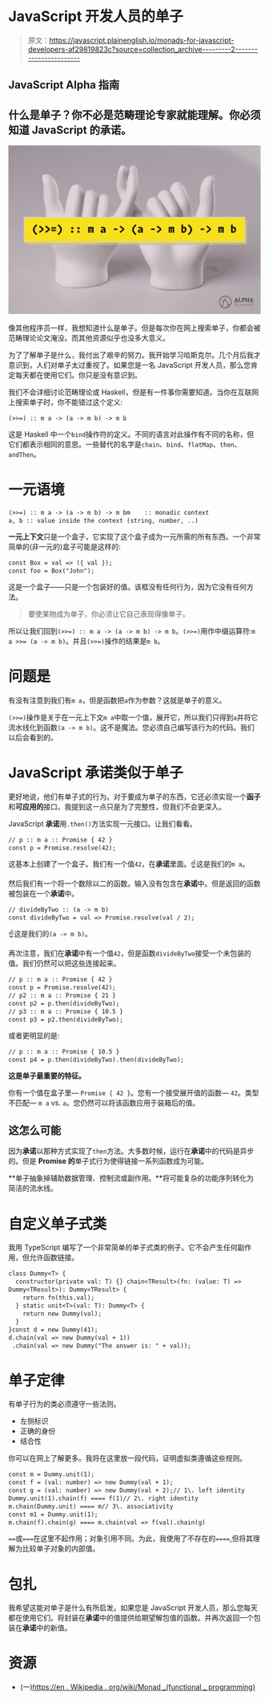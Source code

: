 # JavaScript 开发人员的单子

> 原文：<https://javascript.plainenglish.io/monads-for-javascript-developers-af29819823c?source=collection_archive---------2----------------------->

## JavaScript Alpha 指南

## 什么是单子？你不必是范畴理论专家就能理解。你必须知道 JavaScript 的承诺。

![](img/7c0a83cba56a944cd267a73561816606.png)

像其他程序员一样，我想知道什么是单子。但是每次你在网上搜索单子，你都会被范畴理论论文淹没。而其他资源似乎也没多大意义。

为了了解单子是什么，我付出了艰辛的努力。我开始学习哈斯克尔。几个月后我才意识到，人们对单子太过重视了。如果您是一名 JavaScript 开发人员，那么您肯定每天都在使用它们。你只是没有意识到。

我们不会详细讨论范畴理论或 Haskell，但是有一件事你需要知道。当你在互联网上搜索单子时，你不能错过这个定义:

```
(>>=) :: m a -> (a -> m b) -> m b
```

这是 Haskell 中一个`bind`操作符的定义。不同的语言对此操作有不同的名称，但它们都表示相同的意思。一些替代的名字是`chain`、`bind`、`flatMap`、`then`、`andThen`。

# 一元语境

```
(>>=) :: m a -> (a -> m b) -> m bm    :: monadic context
a, b :: value inside the context (string, number, ..)
```

**一元上下文**只是一个盒子，它实现了这个盒子成为一元所需的所有东西。一个非常简单的(非一元的)盒子可能是这样的:

```
const Box = val => ({ val }); 
const foo = Box("John");
```

这是一个盒子——只是一个包装好的值。该框没有任何行为，因为它没有任何方法。

> 要使某物成为单子，你必须让它自己表现得像单子。

所以让我们回到`(>>=) :: m a -> (a -> m b) -> m b`。`(>>=)`用作中缀运算符:`m a >>= (a -> m b)`。并且`(>>=)`操作的结果是`m b`。

# 问题是

有没有注意到我们有`m a`，但是函数把`a`作为参数？这就是单子的意义。

`(>>=)`操作是关于在一元上下文`m a`中取一个值，展开它，所以我们只得到`a`并将它流水线化到函数`(a -> m b)`。这不是魔法。您必须自己编写该行为的代码。我们以后会看到的。

# JavaScript 承诺类似于单子

更好地说，他们有单子式的行为。对于要成为单子的东西，它还必须实现一个**函子**和**可应用的**接口。我提到这一点只是为了完整性，但我们不会更深入。

JavaScript **承诺**用`.then()`方法实现一元接口。让我们看看。

```
// p :: m a :: Promise { 42 }
const p = Promise.resolve(42);
```

这基本上创建了一个盒子。我们有一个值`42`，在**承诺**里面。☝️这是我们的`m a`。

然后我们有一个将一个数除以二的函数。输入没有包含在**承诺**中。但是返回的函数被包装在一个**承诺**中。

```
// divideByTwo :: (a -> m b)
const divideByTwo = val => Promise.resolve(val / 2);
```

☝️这是我们的`(a -> m b)`。

再次注意，我们在**承诺**中有一个值`42`，但是函数`divideByTwo`接受一个未包装的值。我们仍然可以把这些连接起来。

```
// p :: m a :: Promise { 42 }
const p = Promise.resolve(42);
// p2 :: m a :: Promise { 21 }
const p2 = p.then(divideByTwo);
// p3 :: m a :: Promise { 10.5 }
const p3 = p2.then(divideByTwo);
```

或者更明显的是:

```
// p :: m a :: Promise { 10.5 }
const p4 = p.then(divideByTwo).then(divideByTwo);
```

**这是单子最重要的特征。**

你有一个值在盒子里— `Promise { 42 }`。您有一个接受展开值的函数— `42`。类型不匹配— `m a` vs. `a`。您仍然可以将该函数应用于装箱后的值。

## 这怎么可能

因为**承诺**以那种方式实现了`then`方法。大多数时候，运行在**承诺**中的代码是异步的。但是 **Promise 的**单子式行为使得链接一系列函数成为可能。

**单子抽象掉辅助数据管理、控制流或副作用。**将可能复杂的功能序列转化为简洁的流水线。

# 自定义单子式类

我用 TypeScript 编写了一个非常简单的单子式类的例子。它不会产生任何副作用，但允许函数链接。

```
class Dummy<T> {
  constructor(private val: T) {} chain<TResult>(fn: (value: T) => Dummy<TResult>): Dummy<TResult> {
    return fn(this.val);
  } static unit<T>(val: T): Dummy<T> {
    return new Dummy(val);
  }
}const d = new Dummy(41);
d.chain(val => new Dummy(val + 1))
 .chain(val => new Dummy("The answer is: " + val));
```

# **单子定律**

有单子行为的类必须遵守一些法则。

*   左侧标识
*   正确的身份
*   结合性

你可以在网上了解更多。我将在这里放一段代码，证明虚拟类遵循这些规则。

```
const m = Dummy.unit(1);
const f = (val: number) => new Dummy(val + 1);
const g = (val: number) => new Dummy(val + 2);// 1\. left identity
Dummy.unit(1).chain(f) ==== f(1)// 2\. right identity
m.chain(Dummy.unit) ==== m// 3\. associativity
const m1 = Dummy.unit(1);
m.chain(f).chain(g) ==== m.chain(val => f(val).chain(g)
```

`==`或`===`在这里不起作用；对象引用不同。为此，我使用了不存在的`====`,但将其理解为比较单子对象的内部值。

# 包扎

我希望这能对单子是什么有所启发。如果您是 JavaScript 开发人员，那么您每天都在使用它们。将封装在**承诺**中的值提供给期望解包值的函数。并再次返回一个包装在**承诺**中的新值。

# 资源

*   (一)[https://en . Wikipedia . org/wiki/Monad _(functional _ programming)](https://en.wikipedia.org/wiki/Monad_(functional_programming))